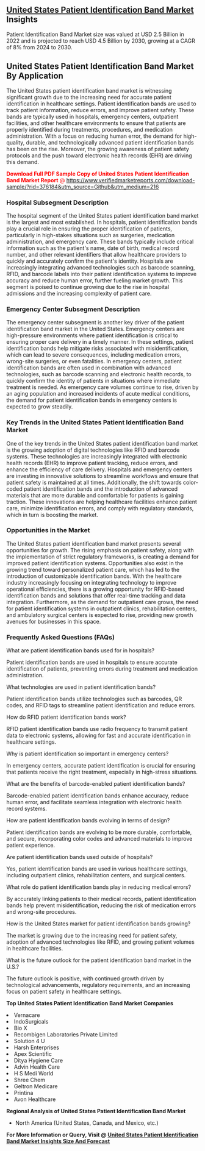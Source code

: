 <h2><a href="https://www.verifiedmarketreports.com/download-sample/?rid=376184&amp;utm_source=Github&amp;utm_medium=216" target="_blank">United States Patient Identification Band Market</a> Insights</h2><p>Patient Identification Band Market size was valued at USD 2.5 Billion in 2022 and is projected to reach USD 4.5 Billion by 2030, growing at a CAGR of 8% from 2024 to 2030.</p><p><h2>United States Patient Identification Band Market By Application</h2><p>The United States patient identification band market is witnessing significant growth due to the increasing need for accurate patient identification in healthcare settings. Patient identification bands are used to track patient information, reduce errors, and improve patient safety. These bands are typically used in hospitals, emergency centers, outpatient facilities, and other healthcare environments to ensure that patients are properly identified during treatments, procedures, and medication administration. With a focus on reducing human error, the demand for high-quality, durable, and technologically advanced patient identification bands has been on the rise. Moreover, the growing awareness of patient safety protocols and the push toward electronic health records (EHR) are driving this demand. <p><span class=""><span style="color: #ff0000;"><strong>Download Full PDF Sample Copy of United States Patient Identification Band Market Report</strong> @ </span><a href="https://www.verifiedmarketreports.com/download-sample/?rid=376184&amp;utm_source=Github&amp;utm_medium=216" target="_blank">https://www.verifiedmarketreports.com/download-sample/?rid=376184&amp;utm_source=Github&amp;utm_medium=216</a></span></p><h3>Hospital Subsegment Description</h3><p>The hospital segment of the United States patient identification band market is the largest and most established. In hospitals, patient identification bands play a crucial role in ensuring the proper identification of patients, particularly in high-stakes situations such as surgeries, medication administration, and emergency care. These bands typically include critical information such as the patient's name, date of birth, medical record number, and other relevant identifiers that allow healthcare providers to quickly and accurately confirm the patient's identity. Hospitals are increasingly integrating advanced technologies such as barcode scanning, RFID, and barcode labels into their patient identification systems to improve accuracy and reduce human error, further fueling market growth. This segment is poised to continue growing due to the rise in hospital admissions and the increasing complexity of patient care.<h3>Emergency Center Subsegment Description</h3><p>The emergency center subsegment is another key driver of the patient identification band market in the United States. Emergency centers are high-pressure environments where patient identification is critical to ensuring proper care delivery in a timely manner. In these settings, patient identification bands help mitigate risks associated with misidentification, which can lead to severe consequences, including medication errors, wrong-site surgeries, or even fatalities. In emergency centers, patient identification bands are often used in combination with advanced technologies, such as barcode scanning and electronic health records, to quickly confirm the identity of patients in situations where immediate treatment is needed. As emergency care volumes continue to rise, driven by an aging population and increased incidents of acute medical conditions, the demand for patient identification bands in emergency centers is expected to grow steadily.<h3>Key Trends in the United States Patient Identification Band Market</h3><p>One of the key trends in the United States patient identification band market is the growing adoption of digital technologies like RFID and barcode systems. These technologies are increasingly integrated with electronic health records (EHR) to improve patient tracking, reduce errors, and enhance the efficiency of care delivery. Hospitals and emergency centers are investing in innovative solutions to streamline workflows and ensure that patient safety is maintained at all times. Additionally, the shift towards color-coded patient identification bands and the introduction of advanced materials that are more durable and comfortable for patients is gaining traction. These innovations are helping healthcare facilities enhance patient care, minimize identification errors, and comply with regulatory standards, which in turn is boosting the market.<h3>Opportunities in the Market</h3><p>The United States patient identification band market presents several opportunities for growth. The rising emphasis on patient safety, along with the implementation of strict regulatory frameworks, is creating a demand for improved patient identification systems. Opportunities also exist in the growing trend toward personalized patient care, which has led to the introduction of customizable identification bands. With the healthcare industry increasingly focusing on integrating technology to improve operational efficiencies, there is a growing opportunity for RFID-based identification bands and solutions that offer real-time tracking and data integration. Furthermore, as the demand for outpatient care grows, the need for patient identification systems in outpatient clinics, rehabilitation centers, and ambulatory surgical centers is expected to rise, providing new growth avenues for businesses in this space.<h3>Frequently Asked Questions (FAQs)</h3><p>What are patient identification bands used for in hospitals?</p><p>Patient identification bands are used in hospitals to ensure accurate identification of patients, preventing errors during treatment and medication administration.</p><p>What technologies are used in patient identification bands?</p><p>Patient identification bands utilize technologies such as barcodes, QR codes, and RFID tags to streamline patient identification and reduce errors.</p><p>How do RFID patient identification bands work?</p><p>RFID patient identification bands use radio frequency to transmit patient data to electronic systems, allowing for fast and accurate identification in healthcare settings.</p><p>Why is patient identification so important in emergency centers?</p><p>In emergency centers, accurate patient identification is crucial for ensuring that patients receive the right treatment, especially in high-stress situations.</p><p>What are the benefits of barcode-enabled patient identification bands?</p><p>Barcode-enabled patient identification bands enhance accuracy, reduce human error, and facilitate seamless integration with electronic health record systems.</p><p>How are patient identification bands evolving in terms of design?</p><p>Patient identification bands are evolving to be more durable, comfortable, and secure, incorporating color codes and advanced materials to improve patient experience.</p><p>Are patient identification bands used outside of hospitals?</p><p>Yes, patient identification bands are used in various healthcare settings, including outpatient clinics, rehabilitation centers, and surgical centers.</p><p>What role do patient identification bands play in reducing medical errors?</p><p>By accurately linking patients to their medical records, patient identification bands help prevent misidentification, reducing the risk of medication errors and wrong-site procedures.</p><p>How is the United States market for patient identification bands growing?</p><p>The market is growing due to the increasing need for patient safety, adoption of advanced technologies like RFID, and growing patient volumes in healthcare facilities.</p><p>What is the future outlook for the patient identification band market in the U.S.?</p><p>The future outlook is positive, with continued growth driven by technological advancements, regulatory requirements, and an increasing focus on patient safety in healthcare settings.</p></p><p><strong>Top United States Patient Identification Band Market Companies</strong></p><div data-test-id=""><p><li>Vernacare</li><li> IndoSurgicals</li><li> Bio X</li><li> Recombigen Laboratories Private Limited</li><li> Solution 4 U</li><li> Harsh Enterprises</li><li> Apex Scientific</li><li> Ditya Hygiene Care</li><li> Advin Health Care</li><li> H S Medi World</li><li> Shree Chem</li><li> Geltron Medicare</li><li> Printina</li><li> Avon Healthcare</li></p><div><strong>Regional Analysis of&nbsp;United States Patient Identification Band Market</strong></div><ul><li dir="ltr"><p dir="ltr">North America&nbsp;(United States, Canada, and Mexico, etc.)</p></li></ul><p><strong>For More Information or Query, Visit @&nbsp;</strong><strong><a href="https://www.verifiedmarketreports.com/product/patient-identification-band-market/?utm_source=Github&amp;utm_medium=216" target="_blank">United States Patient Identification Band Market Insights Size And Forecast</a></strong></p></div>
